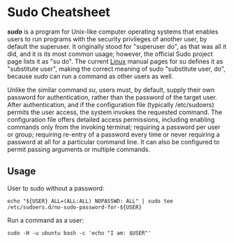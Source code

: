 # Sudo Cheatsheet

***sudo*** is a program for Unix-like computer operating systems that enables users to run programs with the security privileges of another user, by default the superuser. It originally stood for "superuser do", as that was all it did, and it is its most common usage; however, the official Sudo project page lists it as "su do". The current [Linux](linux.md) manual pages for *su* defines it as "substitute user", making the correct meaning of sudo "substitute user, do", because *sudo* can run a command as other users as well.

Unlike the similar command *su*, users must, by default, supply their own password for authentication, rather than the password of the target user. After authentication, and if the configuration file (typically /etc/sudoers) permits the user access, the system invokes the requested command. The configuration file offers detailed access permissions, including enabling commands only from the invoking terminal; requiring a password per user or group; requiring re-entry of a password every time or never requiring a password at all for a particular command line. It can also be configured to permit passing arguments or multiple commands.

## Usage

User to sudo without a password:

```
echo "${USER} ALL=(ALL:ALL) NOPASSWD: ALL" | sudo tee /etc/sudoers.d/no-sudo-password-for-${USER}
```

Run a command as a user:

```
sudo -H -u ubuntu bash -c 'echo "I am: $USER"' 
```
